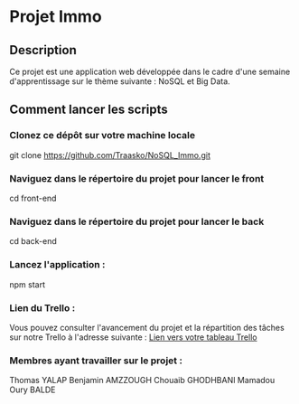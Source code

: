 # Projet Immo

## Description
Ce projet est une application web développée dans le cadre d'une semaine d'apprentissage sur le thème suivante : NoSQL et Big Data.

## Comment lancer les scripts

### Clonez ce dépôt sur votre machine locale
git clone https://github.com/Traasko/NoSQL_Immo.git

### Naviguez dans le répertoire du projet pour lancer le front
cd front-end

### Naviguez dans le répertoire du projet pour lancer le back
cd back-end

### Lancez l'application :
npm start

### Lien du Trello :
Vous pouvez consulter l'avancement du projet et la répartition des tâches sur notre Trello à l'adresse suivante : [Lien vers votre tableau Trello](https://trello.com/b/5e6ie0D5/nosql)

### Membres ayant travailler sur le projet :
Thomas YALAP
Benjamin AMZZOUGH
Chouaib GHODHBANI
Mamadou Oury BALDE
